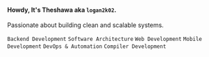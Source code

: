 #### Howdy, It's Theshawa aka `logan2k02`.

Passionate about building clean and scalable systems.

`Backend Development` `Software Architecture` `Web Development` `Mobile Development` `DevOps & Automation` `Compiler Development`

